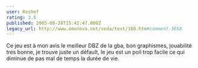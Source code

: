 ```yaml
---
user: Reshef
rating: 3.5
published: 2005-08-28T15:42:47.000Z
legacy_url: http://www.emunova.net/veda/test/168.htm#comment-3658
---
```

Ce jeu est à mon avis le meilleur DBZ de la gba, bon graphismes, jouabilité tres bonne, je trouve juste un défault, le jeu est un poil trop facile ce qui diminue de pas mal de temps la durée de vie.